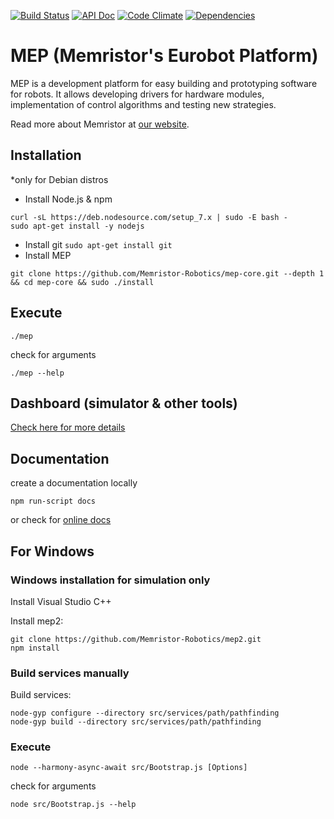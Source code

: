 [![Build Status](https://semaphoreci.com/api/v1/lukicdarkoo/mep-core/branches/master/shields_badge.svg)](https://semaphoreci.com/lukicdarkoo/mep-core)
[![API Doc](https://doclets.io/Memristor-Robotics/mep2/master.svg)](https://doclets.io/Memristor-Robotics/mep-core/master)
[![Code Climate](https://codeclimate.com/github/Memristor-Robotics/mep-core//badges/gpa.svg)](https://codeclimate.com/github/Memristor-Robotics/mep2)
[![Dependencies](https://david-dm.org/Memristor-Robotics/mep2.svg)](https://david-dm.org/Memristor-Robotics/mep-core/)

# MEP (Memristor's Eurobot Platform)
MEP is a development platform for easy building and prototyping software for robots. It allows developing drivers for hardware modules, implementation of control algorithms and testing new strategies.

Read more about Memristor at [our website](https://memristor-robotics.github.io/).

## Installation
*only for Debian distros

- Install Node.js & npm
```
curl -sL https://deb.nodesource.com/setup_7.x | sudo -E bash -
sudo apt-get install -y nodejs
```
- Install git `sudo apt-get install git`
- Install MEP
```
git clone https://github.com/Memristor-Robotics/mep-core.git --depth 1 && cd mep-core && sudo ./install
```

## Execute
```
./mep
```

check for arguments
```
./mep --help
```

## Dashboard (simulator & other tools)
[Check here for more details](https://github.com/Memristor-Robotics/mep-dash)

## Documentation
create a documentation locally
```
npm run-script docs
```
or check for [online docs](https://doclets.io/Memristor-Robotics/mep2/master)


## For Windows

### Windows installation for simulation only

Install Visual Studio C++
 
Install mep2:
```
git clone https://github.com/Memristor-Robotics/mep2.git 
npm install
```

### Build services manually

Build services:

```
node-gyp configure --directory src/services/path/pathfinding
node-gyp build --directory src/services/path/pathfinding
```

### Execute 
```
node --harmony-async-await src/Bootstrap.js [Options]
```

check for arguments
```
node src/Bootstrap.js --help
```
